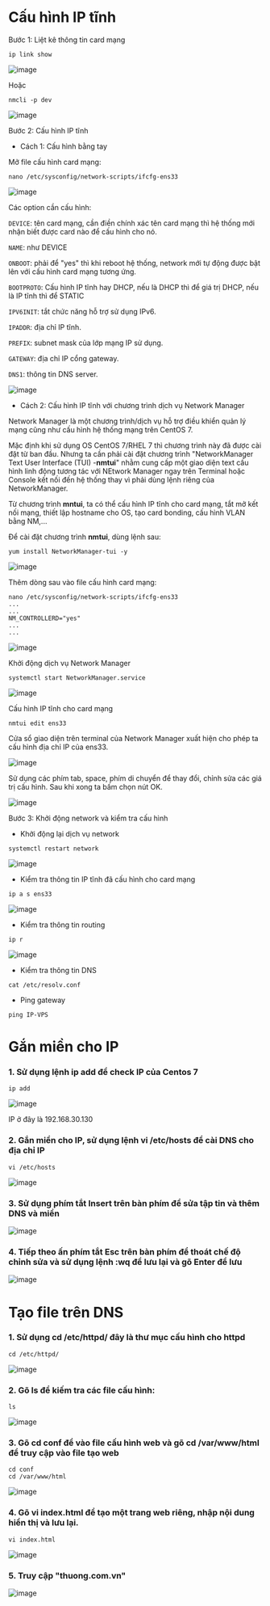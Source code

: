 # Cấu hình IP tĩnh

Bước 1: Liệt kê thông tin card mạng

```
ip link show
```

![image](https://user-images.githubusercontent.com/111716161/191690206-f7b28c2a-b1b5-441c-af0c-d1c9d313ad54.png)

Hoặc

```
nmcli -p dev
```

![image](https://user-images.githubusercontent.com/111716161/191690272-c7e5035d-c7e9-43aa-a355-e40c49fa7b60.png)

Bước 2: Cấu hình IP tĩnh

- Cách 1: Cấu hình bằng tay

Mở file cấu hình card mạng:

```
nano /etc/sysconfig/network-scripts/ifcfg-ens33
```

![image](https://user-images.githubusercontent.com/111716161/191690481-c7e57861-efa4-4890-8250-972485a0691e.png)

Các option cần cấu hình:

`DEVICE`: tên card mạng, cần điền chính xác tên card mạng thì hệ thống mới nhận biết được card nào để cấu hình cho nó. 

`NAME`: như DEVICE

`ONBOOT`: phải để "yes" thì khi reboot hệ thống, network mới tự động được bật lên với cấu hình card mạng tương ứng. 

`BOOTPROTO`: Cấu hình IP tĩnh hay DHCP, nếu là DHCP thì để giá trị DHCP, nếu là IP tĩnh thì để STATIC

`IPV6INIT`: tắt chức năng hỗ trợ sử dụng IPv6.

`IPADDR`: địa chỉ IP tĩnh.

`PREFIX`: subnet mask của lớp mạng IP sử dụng.

`GATEWAY`: địa chỉ IP cổng gateway.

`DNS1`: thông tin DNS server.

![image](https://user-images.githubusercontent.com/111716161/193211148-c43abeef-2841-421b-8574-f48da8194228.png)

- Cách 2: Cấu hình IP tĩnh với chương trình dịch vụ Network Manager

Network Manager là một chương trình/dịch vụ hỗ trợ điều khiển quản lý mạng cũng như cấu hình hệ thống mạng trên CentOS 7. 

Mặc định khi sử dụng OS CentOS 7/RHEL 7 thì chương trình này đã được cài đặt từ ban đầu. Nhưng ta cần phải cài đặt chương trình "NetworkManager Text User Interface (TUI) -**nmtui**" nhằm cung cấp một giao diện text cấu hình linh động tương tác với NEtwork Manager ngay trên Terminal hoặc Console kết nối đến hệ thống thay vì phải dùng lệnh riêng của NetworkManager.

Từ chương trình **mntui**, ta có thể cấu hình IP tĩnh cho card mạng, tắt mở kết nối mạng, thiết lập hostname cho OS, tạo card bonding, cấu hình VLAN bằng NM,...

Để cài đặt chương trình **nmtui**, dùng lệnh sau:

```
yum install NetworkManager-tui -y
```

![image](https://user-images.githubusercontent.com/111716161/191697263-bd55b221-4f94-4fef-9273-7c55fa1a1acc.png)

Thêm dòng sau vào file cấu hình card mạng:

```
nano /etc/sysconfig/network-scripts/ifcfg-ens33
...
...
NM_CONTROLLERD="yes"
...
...
```

![image](https://user-images.githubusercontent.com/111716161/191697460-eaaa6d9a-a56a-4d16-8547-c67ebcdb5de7.png)

Khởi động dịch vụ Network Manager

```
systemctl start NetworkManager.service
```

![image](https://user-images.githubusercontent.com/111716161/191697344-61c9948b-42dd-45ee-a254-0697aa5793f5.png)

Cấu hình IP tĩnh cho card mạng

```
nmtui edit ens33
```

Cửa sổ giao diện trên terminal của Network Manager xuất hiện cho phép ta cấu hình địa chỉ IP của ens33. 

![image](https://user-images.githubusercontent.com/111716161/191697545-74bbc61b-4be7-44bb-a0e0-74f55dd2d9af.png)

Sử dụng các phím tab, space, phím di chuyển để thay đổi, chỉnh sửa các giá trị cấu hình. Sau khi xong ta bấm chọn nút OK.

![image](https://user-images.githubusercontent.com/111716161/191697848-5bc92fa7-28c9-41ac-87ed-531661a55ed6.png)

Bước 3: Khởi động network và kiểm tra cấu hình

- Khởi động lại dịch vụ network

```
systemctl restart network
```

![image](https://user-images.githubusercontent.com/111716161/191698039-ba0bcff1-302f-424e-8d5b-cf727ce4bc40.png)

- Kiểm tra thông tin IP tĩnh đã cấu hình cho card mạng

```
ip a s ens33
```

![image](https://user-images.githubusercontent.com/111716161/191698940-36b1f3b3-8248-4344-b369-2266a3100efc.png)

- Kiểm tra thông tin routing

```
ip r
```

![image](https://user-images.githubusercontent.com/111716161/191699021-8f43a81f-04e1-4744-8ac0-a36a89ed947a.png)

- Kiểm tra thông tin DNS

```
cat /etc/resolv.conf
```

- Ping gateway

```
ping IP-VPS
```

# Gắn miền cho IP

### 1. Sử dụng lệnh ip add để check IP của Centos 7

```
ip add
```

![image](https://user-images.githubusercontent.com/111716161/188354756-cff0102f-02b8-4bed-b307-bf57032cbbd6.png)

IP ở đây là 192.168.30.130

### 2. Gắn miền cho IP, sử dụng lệnh vi /etc/hosts để cài DNS cho địa chỉ IP

```
vi /etc/hosts
```

![image](https://user-images.githubusercontent.com/111716161/188356557-bbdcdfec-370b-4bdd-bd20-f20e9efa4cdd.png)

### 3. Sử dụng phím tắt Insert trên bàn phím để sửa tập tin và thêm DNS và miền

![image](https://user-images.githubusercontent.com/111716161/188356663-7fce0b58-99c6-48e9-8555-c59a884634c6.png)

### 4. Tiếp theo ấn phím tắt Esc trên bàn phím để thoát chế độ chỉnh sửa và sử dụng lệnh :wq để lưu lại và gõ Enter để lưu

![image](https://user-images.githubusercontent.com/111716161/188356750-78a91011-3851-4098-920a-3aaad34f9570.png)

# Tạo file trên DNS

### 1. Sử dụng cd /etc/httpd/ đây là thư mục cấu hình cho httpd

``` 
cd /etc/httpd/
```

![image](https://user-images.githubusercontent.com/111716161/188395218-a859ab2c-62a5-4ec6-a1d6-89756b6069b7.png)

### 2. Gõ ls để kiếm tra các file cấu hình:

```
ls
```

![image](https://user-images.githubusercontent.com/111716161/188395569-0d681ed4-ff60-4c47-978e-b4723cf14c42.png)

### 3. Gõ cd conf để vào file cấu hình web và gõ cd /var/www/html để truy cập vào file tạo web

```
cd conf
cd /var/www/html
```

![image](https://user-images.githubusercontent.com/111716161/188395791-7cf0502d-f507-4474-b5cd-c0d984dbc2a1.png)

### 4. Gõ vi index.html để tạo một trang web riêng, nhập nội dung hiển thị và lưu lại. 

```
vi index.html
```

![image](https://user-images.githubusercontent.com/111716161/188398599-4f2f1a74-4383-4a8d-b72a-839aaffb3fc1.png)

### 5. Truy cập "thuong.com.vn"
![image](https://user-images.githubusercontent.com/111716161/188398483-5b0d0c77-5a6e-4fe9-bab1-80b9b39e55e6.png)



